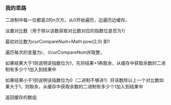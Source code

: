 ### 我的思路

二进制中每一位都是2的n次方。从0开始遍历，边遍历边缓存。

设置对比数（用于除以该数获取对比数对应的指数位是否为1）

最初对比数为curCompareNum=Math.pow(2,0) 即1

遍历每次的变量为i，
i/curCompareNum并取整，

如果结果大于1则说明该指数位为1，先将结果+1再取余，从缓存中获取余数的二进制有多少个1加入到结果中

如果结果小于1则说明该指数位为0（二进制不够进1）将该数除以上一个对比数如果大于1，则取余，从缓存中获取余数的二进制有多少个1加入到结果中

返回缓存的数组